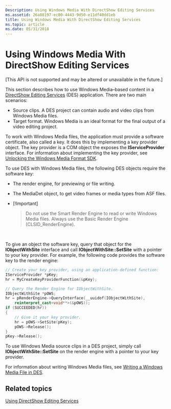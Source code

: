 ```yaml
---
Description: Using Windows Media With DirectShow Editing Services
ms.assetid: 26a88197-ec80-4443-9d50-e11df40dd1eb
title: Using Windows Media With DirectShow Editing Services
ms.topic: article
ms.date: 05/31/2018
---
```


# Using Windows Media With DirectShow Editing Services

\[This API is not supported and may be altered or unavailable in the future.\]

This section describes how to use Windows Media–based content in a [DirectShow Editing Services](directshow-editing-services.md) (DES) application. There are two main scenarios:

-   Source clips. A DES project can contain audio and video clips from Windows Media files.
-   Target format. Windows Media is an ideal format for the final output of a video editing project.

To work with Windows Media files, the application must provide a software certificate, also called a key. It does this by implementing a key provider object. The key provider is a COM object the exposes the **IServiceProvider** interface. For information about implementing the key provider, see [Unlocking the Windows Media Format SDK](unlocking-the-windows-media-format-sdk.md).

To use DES with Windows Media files, the following DES objects require the software key:

-   The render engine, for previewing or file writing.
-   The MediaDet object, to get video frames or media types from ASF files.
-   \[!Important\]  
    > Do not use the Smart Render Engine to read or write Windows Media files. Always use the Basic Render Engine (CLSID\_RenderEngine).

     

To give an object the software key, query that object for the **IObjectWithSite** interface and call **IObjectWithSite::SetSite** with a pointer to your key provider. For example, the following code provides the software key to the render engine:


```C++
// Create your key provider, using an application-defined function:
IServiceProvider *pKey;
hr = MyCreateKeyProviderFunction(&pKey);  

// Query the Render Engine for IObjectWithSite.
IObjectWithSite *pOWS;
hr = pRenderEngine->QueryInterface(__uuidof(IObjectWithSite), 
    reinterpret_cast<void**>(&pOWS));
if (SUCCEEDED(hr))
{
    // Give it your key provider.
    hr = pOWS->SetSite(pKey);
    pOWS->Release();
}
pKey->Release();
```



To use Windows Media source clips in a DES project, simply call **IObjectWithSite::SetSite** on the render engine with a pointer to your key provider.

For information about writing Windows Media files, see [Writing a Windows Media File in DES](writing-a-windows-media-file-in-des.md).

## Related topics

<dl> <dt>

[Using DirectShow Editing Services](using-directshow-editing-services.md)
</dt> </dl>

 

 



